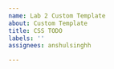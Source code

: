 ```yaml
---
name: Lab 2 Custom Template
about: Custom Template
title: CSS TODO
labels: ''
assignees: anshulsinghh

---
```



